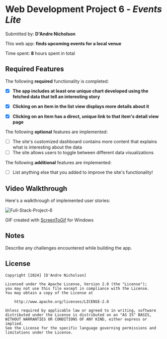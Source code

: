 # Web Development Project 6 - *Events Lite*

Submitted by: **D'Andre Nicholson**

This web app: **finds upcoming events for a local venue**

Time spent: **8** hours spent in total

## Required Features

The following **required** functionality is completed:

- [X] **The app includes at least one unique chart developed using the fetched data that tell an interesting story**
- [X] **Clicking on an item in the list view displays more details about it**
- [X] **Clicking on an item has a direct, unique link to that item's detail view page**


The following **optional** features are implemented:

- [ ] The site's customized dashboard contains more content that explains what is interesting about the data
- [ ] The site allows users to toggle between different data visualizations

The following **additional** features are implemented:

* [ ] List anything else that you added to improve the site's functionality!

## Video Walkthrough

Here's a walkthrough of implemented user stories:

![Full-Stack-Project-6](https://github.com/dnicholson2017/Full-Stack-Project-6/assets/143464047/29dc6c15-3b8d-42d2-9f32-fbf88e1203a6)

GIF created with [ScreenToGif](https://www.screentogif.com/) for Windows


## Notes

Describe any challenges encountered while building the app.

## License

    Copyright [2024] [D'Andre Nicholson]

    Licensed under the Apache License, Version 2.0 (the "License");
    you may not use this file except in compliance with the License.
    You may obtain a copy of the License at

        http://www.apache.org/licenses/LICENSE-2.0

    Unless required by applicable law or agreed to in writing, software
    distributed under the License is distributed on an "AS IS" BASIS,
    WITHOUT WARRANTIES OR CONDITIONS OF ANY KIND, either express or implied.
    See the License for the specific language governing permissions and
    limitations under the License.
